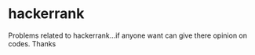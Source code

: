 # hackerrank
Problems related to hackerrank...if anyone want can give there opinion on codes. Thanks
